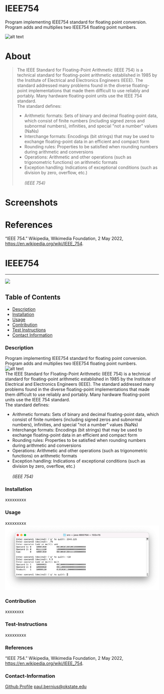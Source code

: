 # IEEE754
Program implementing IEEE754 standard for floating point conversion. Program adds and multiplies two IEEE754 floating point numbers.

![alt text](https://upload.wikimedia.org/wikipedia/commons/thumb/d/d2/Float_example.svg/1180px-Float_example.svg.png?raw=true)

# About

> The IEEE Standard for Floating-Point Arithmetic (IEEE 754) is a technical standard for floating-point arithmetic established in 1985 by the Institute of Electrical and Electronics Engineers (IEEE). The standard addressed many problems found in the diverse floating-point implementations that made them difficult to use reliably and portably. Many hardware floating-point units use the IEEE 754 standard.
> <br/>The standard defines:
> - Arithmetic formats: Sets of binary and decimal floating-point data, which consist of finite numbers (including signed zeros and subnormal numbers), infinities, and special "not a number" values (NaNs)
> - Interchange formats: Encodings (bit strings) that may be used to exchange floating-point data in an efficient and compact form
> - Rounding rules: Properties to be satisfied when rounding numbers during arithmetic and conversions
> - Operations: Arithmetic and other operations (such as trigonometric functions) on arithmetic formats
> - Exception handling: Indications of exceptional conditions (such as division by zero, overflow, etc.)
> <br/><br/>*(IEEE 754)*


# Screenshots

# References
“IEEE 754.” Wikipedia, Wikimedia Foundation, 2 May 2022, https://en.wikipedia.org/wiki/IEEE_754.

# IEEE754
----

<a href="https://img.shields.io/badge/License-undefined-brightgreen"><img src="https://img.shields.io/badge/License-undefined-brightgreen"></a>

## Table of Contents
- [Description](#description)
- [Installation](#installation)
- [Usage](#usage)
- [Contribution](#contribution)
- [Test Instructions](#test-instructions)
- [Contact Information](#contact-information)

### Description
Program implementing IEEE754 standard for floating point conversion. Program adds and multiplies two IEEE754 floating point numbers.
<br/>
![alt text](https://upload.wikimedia.org/wikipedia/commons/thumb/d/d2/Float_example.svg/1180px-Float_example.svg.png?raw=true)
<br/>
The IEEE Standard for Floating-Point Arithmetic (IEEE 754) is a technical standard for floating-point arithmetic established in 1985 by the Institute of Electrical and Electronics Engineers (IEEE). The standard addressed many problems found in the diverse floating-point implementations that made them difficult to use reliably and portably. Many hardware floating-point units use the IEEE 754 standard.
<br/>The standard defines:
- Arithmetic formats: Sets of binary and decimal floating-point data, which consist of finite numbers (including signed zeros and subnormal numbers), infinities, and special "not a number" values (NaNs)
- Interchange formats: Encodings (bit strings) that may be used to exchange floating-point data in an efficient and compact form
- Rounding rules: Properties to be satisfied when rounding numbers during arithmetic and conversions
- Operations: Arithmetic and other operations (such as trigonometric functions) on arithmetic formats
- Exception handling: Indications of exceptional conditions (such as division by zero, overflow, etc.)
<br/><br/>*(IEEE 754)*



### Installation
xxxxxxxxx

### Usage
xxxxxxxxx
![alt text](https://github.com/paulbernius/IEEE754/blob/main/sc.png?raw=true)

### Contribution
xxxxxxxx

### Test-Instructions
xxxxxxxxx

### References
“IEEE 754.” Wikipedia, Wikimedia Foundation, 2 May 2022, https://en.wikipedia.org/wiki/IEEE_754.

### Contact-Information
[Github Profile](https://github.com/paulbernius)
paul.bernius@okstate.edu


